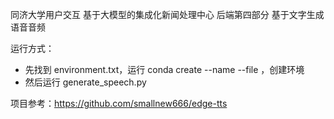 同济大学用户交互 基于大模型的集成化新闻处理中心 后端第四部分 基于文字生成语音音频



运行方式：

- 先找到 environment.txt，运行 conda create --name <env> --file <this file>，创建环境
- 然后运行 generate_speech.py

项目参考：https://github.com/smallnew666/edge-tts
